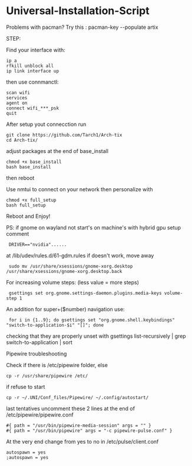 # Universal-Installation-Script
Problems with pacman? Try this :
pacman-key --populate artix

STEP:

Find your interface with: 

    ip a
    rfkill unblock all
    ip link interface up

then use connmanctl:

    scan wifi
    services
    agent on
    connect wifi_***_psk
    quit
After setup yout connecction run

    git clone https://github.com/Tarch1/Arch-tix
    cd Arch-tix/
  
adjust packages at the end of base_install

    chmod +x base_install
    bash base_install

then reboot

Use nmtui to connect on your network 
then personalize with 

    chmod +x full_setup
    bash full_setup

Reboot and Enjoy!

PS: if gnome on wayland not start's on machine's with hybrid gpu setup comment 
     
     DRIVER=="nvidia"......

at /lib/udev/rules.d/61-gdm.rules 
if doesn't work, move away   

     sudo mv /usr/share/xsessions/gnome-xorg.desktop /usr/share/xsessions/gnome-xorg.desktop.back

For increasing volume steps: (less value = more steps)

     gsettings set org.gnome.settings-daemon.plugins.media-keys volume-step 1

An addition for super+($number) navigation use: 
     
     for i in {1..9}; do gsettings set "org.gnome.shell.keybindings" "switch-to-application-$i" "[]"; done

checking that they are properly unset with gsettings list-recursively | grep switch-to-application | sort

Pipewire troubleshooting

Check if there is /etc/pipewire folder, else 

    cp -r /usr/share/pipewire /etc/

if refuse to start

    cp -r ~/.UNI/Conf_files/Pipewire/ ~/.config/autostart/

last tentatives uncomment these 2 lines at the end of /etc/pipewire/pipewire.conf
    
    #{ path = "/usr/bin/pipewire-media-session" args = "" }
    #{ path = "/usr/bin/pipewire" args = "-c pipewire-pulse.conf" }

At the very end change from yes to no in /etc/pulse/client.conf

    autospawn = yes
    ;autospawn = yes
